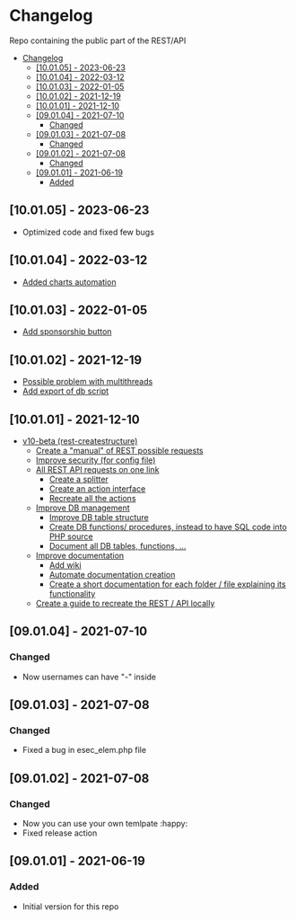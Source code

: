 # Changelog
Repo containing the public part of the REST/API

- [Changelog](#changelog)
  - [\[10.01.05\] - 2023-06-23](#100105---2023-06-23)
  - [\[10.01.04\] - 2022-03-12](#100104---2022-03-12)
  - [\[10.01.03\] - 2022-01-05](#100103---2022-01-05)
  - [\[10.01.02\] - 2021-12-19](#100102---2021-12-19)
  - [\[10.01.01\] - 2021-12-10](#100101---2021-12-10)
  - [\[09.01.04\] - 2021-07-10](#090104---2021-07-10)
    - [Changed](#changed)
  - [\[09.01.03\] - 2021-07-08](#090103---2021-07-08)
    - [Changed](#changed-1)
  - [\[09.01.02\] - 2021-07-08](#090102---2021-07-08)
    - [Changed](#changed-2)
  - [\[09.01.01\] - 2021-06-19](#090101---2021-06-19)
    - [Added](#added)

## [10.01.05] - 2023-06-23
- Optimized code and fixed few bugs

## [10.01.04] - 2022-03-12
- [Added charts automation](https://github.com/createstructure/libraries-createstructure/issues/21)

## [10.01.03] - 2022-01-05
- [Add sponsorship button](https://github.com/createstructure/createstructure.github.io/issues/36)

## [10.01.02] - 2021-12-19
- [Possible problem with multithreads](https://github.com/createstructure/rest-createstructure/issues/19)
- [Add export of db script](https://github.com/createstructure/rest-createstructure/issues/20)

## [10.01.01] - 2021-12-10
- [v10-beta (rest-createstructure)](https://github.com/createstructure/rest-createstructure/issues/2)
  - [Create a "manual" of REST possible requests](https://github.com/createstructure/rest-createstructure/issues/3)
  - [Improve security (for config file)](https://github.com/createstructure/rest-createstructure/issues/4)
  - [All REST API requests on one link](https://github.com/createstructure/rest-createstructure/issues/5)
    - [Create a splitter](https://github.com/createstructure/rest-createstructure/issues/9)
    - [Create an action interface](https://github.com/createstructure/rest-createstructure/issues/8)
    - [Recreate all the actions](https://github.com/createstructure/rest-createstructure/issues/10)
  - [Improve DB management](https://github.com/createstructure/rest-createstructure/issues/6)
    - [Improve DB table structure](https://github.com/createstructure/rest-createstructure/issues/11)
    - [Create DB functions/ procedures, instead to have SQL code into PHP source](https://github.com/createstructure/rest-createstructure/issues/12)
    - [Document all DB tables, functions, ...](https://github.com/createstructure/rest-createstructure/issues/17)
  - [Improve documentation](https://github.com/createstructure/rest-createstructure/issues/7)
    - [Add wiki](https://github.com/createstructure/rest-createstructure/issues/13)
    - [Automate documentation creation](https://github.com/createstructure/rest-createstructure/issues/14)
    - [Create a short documentation for each folder / file explaining its functionality](https://github.com/createstructure/rest-createstructure/issues/15)
  - [Create a guide to recreate the REST / API locally](https://github.com/createstructure/rest-createstructure/issues/16)

## [09.01.04] - 2021-07-10
### Changed
- Now usernames can have "-" inside 

## [09.01.03] - 2021-07-08
### Changed
- Fixed a bug in esec_elem.php file

## [09.01.02] - 2021-07-08
### Changed
- Now you can use your own temlpate :happy:
- Fixed release action

## [09.01.01] - 2021-06-19
### Added
- Initial version for this repo
